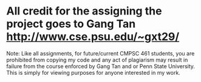# All credit for the assigning the project goes to Gang Tan http://www.cse.psu.edu/~gxt29/

Note: Like all assignments, for future/current CMPSC 461 students, you are prohibited from copying my code and any act of plagiarism may result in failure from the course enforced by Gang Tan and or Penn State University. This is simply for viewing purposes for anyone interested in my work. 

